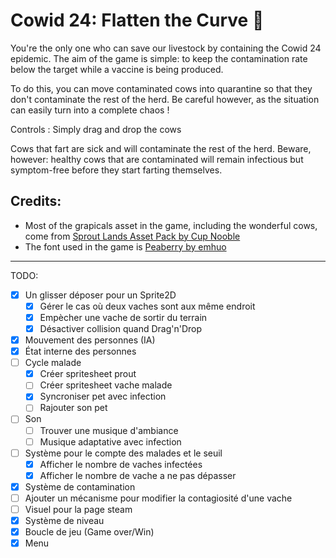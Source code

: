 # Cowid 24: Flatten the Curve :cow2:

You're the only one who can save our livestock by containing the Cowid 24 epidemic.  The aim of the
game is simple: to keep the contamination rate below the target while a vaccine is being produced.

To do this, you can move contaminated cows into quarantine so that they don't contaminate the rest 
of the herd. Be careful however, as the situation can easily turn into a complete chaos !

Controls : Simply drag and drop the cows

Cows that fart are sick and will contaminate the rest of the herd. Beware, however: healthy cows
that are contaminated will remain infectious but symptom-free before they start farting themselves.

## Credits:

- ​Most of the grapicals asset in the game, including the wonderful cows, come from [Sprout Lands
Asset Pack by Cup Nooble​](https://cupnooble.itch.io/sprout-lands-asset-pack)
- The font used in the game is [Peaberry by emhuo​](https://emhuo.itch.io/peaberry-pixel-font)

-----

TODO:
- [X] Un glisser déposer pour un Sprite2D
	- [X] Gérer le cas où deux vaches sont aux même endroit
	- [X] Empècher une vache de sortir du terrain
	- [X] Désactiver collision quand Drag'n'Drop
- [X] Mouvement des personnes (IA)
- [X] État interne des personnes
- [ ] Cycle malade
	- [X] Créer spritesheet prout
	- [ ] Créer spritesheet vache malade
	- [X] Syncroniser pet avec infection
	- [ ] Rajouter son pet
- [ ] Son
	- [ ] Trouver une musique d'ambiance
	- [ ] Musique adaptative avec infection
- [ ] Système pour le compte des malades et le seuil
	- [X] Afficher le nombre de vaches infectées
	- [X] Afficher le nombre de vache a ne pas dépasser
- [X] Système de contamination
- [ ] Ajouter un mécanisme pour modifier la contagiosité d'une vache
- [ ] Visuel pour la page steam
- [X] Système de niveau
- [X] Boucle de jeu (Game over/Win)
- [X] Menu
